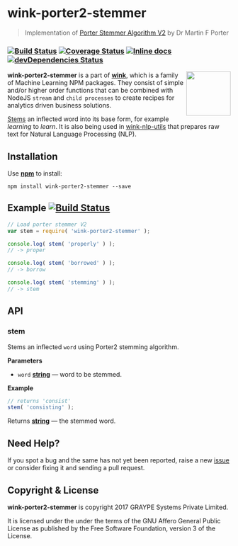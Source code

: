 # wink-porter2-stemmer

> Implementation of [Porter Stemmer Algorithm V2](https://snowballstem.org/algorithms/english/stemmer.html) by Dr Martin F Porter

### [![Build Status](https://api.travis-ci.org/decisively/wink-porter2-stemmer.svg?branch=master)](https://travis-ci.org/decisively/wink-porter2-stemmer) [![Coverage Status](https://coveralls.io/repos/github/decisively/wink-porter2-stemmer/badge.svg?branch=master)](https://coveralls.io/github/decisively/wink-porter2-stemmer?branch=master) [![Inline docs](http://inch-ci.org/github/decisively/wink-porter2-stemmer.svg?branch=master)](http://inch-ci.org/github/decisively/wink-porter2-stemmer) [![devDependencies Status](https://david-dm.org/decisively/wink-porter2-stemmer/dev-status.svg)](https://david-dm.org/decisively/wink-porter2-stemmer?type=dev)

<img align="right" src="https://decisively.github.io/wink-logos/logo-title.png" width="100px" >

**wink-porter2-stemmer** is a part of **[wink](https://www.npmjs.com/~sanjaya)**, which is a family of Machine Learning NPM packages. They consist of simple and/or higher order functions that can be combined with NodeJS `stream` and `child processes` to create recipes for analytics driven business solutions.

[Stems](https://en.wikipedia.org/wiki/Stemming) an inflected word into its base form, for example _learning_ to _learn_. It is also being used in [wink-nlp-utils](https://www.npmjs.com/package/wink-nlp-utils) that prepares raw text for Natural Language Processing (NLP).

## Installation

Use **[npm](https://www.npmjs.com/package/wink-porter2-stemmer)** to install:

    npm install wink-porter2-stemmer --save

## Example [![Build Status](https://badge.runkitcdn.com/wink-porter2-stemmer.svg)](https://npm.runkit.com/wink-porter2-stemmer)

```javascript
// Load porter stemmer V2
var stem = require( 'wink-porter2-stemmer' );

console.log( stem( 'properly' ) );
// -> proper

console.log( stem( 'borrowed' ) );
// -> borrow

console.log( stem( 'stemming' ) );
// -> stem
```

## API

<!-- Generated by documentation.js. Update this documentation by updating the source code. -->

### stem

Stems an inflected `word` using Porter2 stemming algorithm.

**Parameters**

-   `word` **[string](https://developer.mozilla.org/en-US/docs/Web/JavaScript/Reference/Global_Objects/String)** — word to be stemmed.

**Example**

```javascript
// returns 'consist'
stem( 'consisting' );
```

Returns **[string](https://developer.mozilla.org/en-US/docs/Web/JavaScript/Reference/Global_Objects/String)** — the stemmed word.

## Need Help?

If you spot a bug and the same has not yet been reported, raise a new [issue](https://github.com/decisively/wink-porter2-stemmer/issues) or consider fixing it and sending a pull request.

## Copyright & License

**wink-porter2-stemmer** is copyright 2017 GRAYPE Systems Private Limited.

It is licensed under the under the terms of the GNU Affero General Public License as published by the Free
Software Foundation, version 3 of the License.
